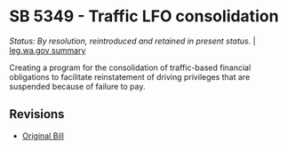 # SB 5349 - Traffic LFO consolidation
*Status: By resolution, reintroduced and retained in present status.* | [leg.wa.gov summary](https://app.leg.wa.gov/billsummary?BillNumber=5349&Year=2021)

Creating a program for the consolidation of traffic-based financial obligations to facilitate reinstatement of driving privileges that are suspended because of failure to pay.

## Revisions
* [Original Bill](1/)